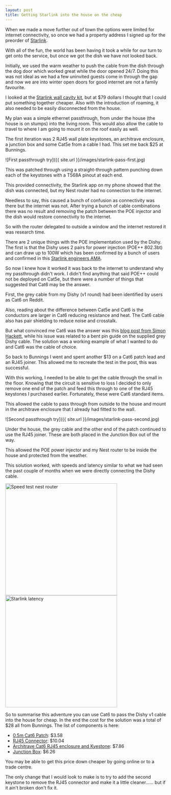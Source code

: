 ```yaml
---
layout: post
title: Getting Starlink into the house on the cheap
---
```


When we made a move further out of town the options were limited for internet connectivity, so once we had a property address I signed up for the preorder of [Starlink](https://starlink.com/). 

With all of the fun, the world has been having it took a while for our turn to get onto the service, but once we got the dish we have not looked back. 

Initially, we used the warm weather to push the cable from the dish through the dog door which worked great while the door opened 24/7. Doing this was not ideal as we had a few uninvited guests come in through the gap and now we are into winter open doors for good internet are not a family favourite. 

I looked at the [Starlink wall cavity kit](https://shop.starlink.com/products/au-consumer-cablerouting-kit-grey), but at $79 dollars I thought that I could put something together cheaper. Also with the introduction of roaming, it also needed to be easily disconnected from the house. 

My plan was a simple ethernet passthrough, from under the house (the house is on stumps) into the living room. This would also allow the cable to travel to where I am going to mount it on the roof easily as well. 

The first iteration was 2 RJ45 wall plate keystones, an architrave enclosure, a junction box and some Cat5e from a cable I had. This set me back $25 at Bunnings.

![First passthrough try]({{ site.url }}/images/starlink-pass-first.jpg)

This was patched through using a straight-through pattern punching down each of the keystones with a T568A pinout at each end. 

This provided connectivity, the Starlink app on my phone showed that the dish was connected, but my Nest router had no connection to the internet. 

Needless to say, this caused a bunch of confusion as connectivity was there but the internet was not. After trying a bunch of cable combinations there was no result and removing the patch between the POE injector and the dish would restore connectivity to the internet. 

So with the router delegated to outside a window and the internet restored it was research time. 

There are 2 unique things with the POE implementation used by the Dishy. The first is that the Dishy uses 2 pairs for power injection (POE++ 802.3bt) and can draw up to 100W which has been confirmed by a bunch of users and confirmed in this [Starlink engineers AMA](https://arstechnica.com/information-technology/2020/11/spacex-starlink-questions-answered-wider-beta-soon-no-plan-for-data-caps/). 

So now I knew how it worked it was back to the internet to understand why my passthrough didn't work. I didn't find anything that said POE++ could not be deployed on Cat5e, but there were a number of things that suggested that Cat6 may be the answer. 

First, the grey cable from my Dishy (v1 round) had been identified by users as Cat6 on Reddit. 

Also, reading about the difference between Cat5e and Cat6 is the conductors are larger in Cat6 reducing resistance and heat. The Cat6 cable also has pair shielding to reduce noise and crosstalk. 

But what convinced me Cat6 was the answer was this [blog post from Simon Hackett](https://simonhackett.com/2021/11/15/fixing-starlink-poor-ethernet-connection/), while his issue was related to a bent pin guide on the supplied grey Dishy cable. The solution was a working example of what I wanted to do and Cat6 was the cable of choice. 

So back to Bunnings I went and spent another $13 on a Cat6 patch lead and an RJ45 joiner. This allowed me to recreate the test in the post, this was successful. 

With this working, I needed to be able to get the cable through the small in the floor. Knowing that the circuit is sensitive to loss I decided to only remove one end of the patch and feed this through to one of the RJ45 keystones I purchased earlier. Fortunately, these were Cat6 standard items.

This allowed the cable to pass through from outside to the house and mount in the architrave enclosure that I already had fitted to the wall. 

![Second passthrough try]({{ site.url }}/images/starlink-pass-second.jpg)

Under the house, the grey cable and the other end of the patch continued to use the RJ45 joiner. These are both placed in the Junction Box out of the way.

This allowed the POE power injector and my Nest router to be inside the house and protected from the weather. 

This solution worked, with speeds and latency similar to what we had seen the past couple of months when we were directly connecting the Dishy cable. 

<img alt="Speed test nest router" src="{{ site.url }}/images/starlink-pass-speed.jpg" width="350"><img alt="Starlink latency" src="{{ site.url }}/images/starlink-pass-latency.png" width="350">

So to summarise this adventure you can use Cat6 to pass the Dishy v1 cable into the house for cheap. In the end the cost for the solution was a total of $28 all from Bunnings. The list of components is here:

- [0.5m Cat6 Patch](https://www.bunnings.com.au/antsig-0-5m-cat6-rj45-ethernet-network-cable_p0286536): $3.58
- [RJ45 Connector](https://www.bunnings.com.au/deta-rj45-8p8c-ethernet-inline-coupler-joiner_p4360449): $10.04
- [Architrave Cat6 RJ45 enclosure and Kyestone](https://www.bunnings.com.au/deta-rj45-skirting-board-outlet_p0286362): $7.86
- [Junction Box](https://www.bunnings.com.au/deta-large-junction-box_p4430395): $6.26

You may be able to get this price down cheaper by going online or to a trade centre. 

The only change that I would look to make is to try to add the second keystone to remove the RJ45 connector and make it a little cleaner...... but if it ain't broken don't fix it. 
 